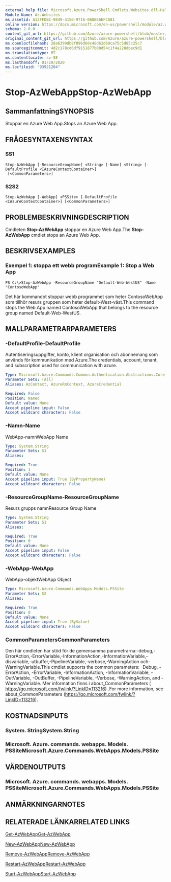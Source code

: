 ```yaml
---
external help file: Microsoft.Azure.PowerShell.Cmdlets.Websites.dll-Help.xml
Module Name: Az.Websites
ms.assetid: A12FFDB1-9849-4150-9716-068BE6EFC681
online version: https://docs.microsoft.com/en-us/powershell/module/az.websites/stop-azwebapp
schema: 2.0.0
content_git_url: https://github.com/Azure/azure-powershell/blob/master/src/Websites/Websites/help/Stop-AzWebApp.md
original_content_git_url: https://github.com/Azure/azure-powershell/blob/master/src/Websites/Websites/help/Stop-AzWebApp.md
ms.openlocfilehash: 28a6399db8f896d60c48d62d69ca75c5d85c25c7
ms.sourcegitcommit: 4d2c178cd6df9151877b08d54c1f4a228dbec9d1
ms.translationtype: MT
ms.contentlocale: sv-SE
ms.lasthandoff: 01/29/2020
ms.locfileid: "93921204"
---
```

# <span data-ttu-id="2a476-101">Stop-AzWebApp</span><span class="sxs-lookup"><span data-stu-id="2a476-101">Stop-AzWebApp</span></span>

## <span data-ttu-id="2a476-102">Sammanfattning</span><span class="sxs-lookup"><span data-stu-id="2a476-102">SYNOPSIS</span></span>
<span data-ttu-id="2a476-103">Stoppar en Azure Web App.</span><span class="sxs-lookup"><span data-stu-id="2a476-103">Stops an Azure Web App.</span></span>

## <span data-ttu-id="2a476-104">FRÅGESYNTAXEN</span><span class="sxs-lookup"><span data-stu-id="2a476-104">SYNTAX</span></span>

### <span data-ttu-id="2a476-105">S</span><span class="sxs-lookup"><span data-stu-id="2a476-105">S1</span></span>
```
Stop-AzWebApp [-ResourceGroupName] <String> [-Name] <String> [-DefaultProfile <IAzureContextContainer>]
 [<CommonParameters>]
```

### <span data-ttu-id="2a476-106">S2</span><span class="sxs-lookup"><span data-stu-id="2a476-106">S2</span></span>
```
Stop-AzWebApp [-WebApp] <PSSite> [-DefaultProfile <IAzureContextContainer>] [<CommonParameters>]
```

## <span data-ttu-id="2a476-107">PROBLEMBESKRIVNING</span><span class="sxs-lookup"><span data-stu-id="2a476-107">DESCRIPTION</span></span>
<span data-ttu-id="2a476-108">Cmdleten **Stop-AzWebApp** stoppar en Azure Web App.</span><span class="sxs-lookup"><span data-stu-id="2a476-108">The **Stop-AzWebApp** cmdlet stops an Azure Web App.</span></span>

## <span data-ttu-id="2a476-109">BESKRIVS</span><span class="sxs-lookup"><span data-stu-id="2a476-109">EXAMPLES</span></span>

### <span data-ttu-id="2a476-110">Exempel 1: stoppa ett webb program</span><span class="sxs-lookup"><span data-stu-id="2a476-110">Example 1: Stop a Web App</span></span>
```
PS C:\>Stop-AzWebApp -ResourceGroupName "Default-Web-WestUS" -Name "ContosoWebApp"
```

<span data-ttu-id="2a476-111">Det här kommandot stoppar webb programmet som heter ContosoWebApp som tillhör resurs gruppen som heter default-West-väst.</span><span class="sxs-lookup"><span data-stu-id="2a476-111">This command stops the Web App named ContosoWebApp that belongs to the resource group named Default-Web-WestUS.</span></span>

## <span data-ttu-id="2a476-112">MALLPARAMETRAR</span><span class="sxs-lookup"><span data-stu-id="2a476-112">PARAMETERS</span></span>

### <span data-ttu-id="2a476-113">-DefaultProfile</span><span class="sxs-lookup"><span data-stu-id="2a476-113">-DefaultProfile</span></span>
<span data-ttu-id="2a476-114">Autentiseringsuppgifter, konto, klient organisation och abonnemang som används för kommunikation med Azure.</span><span class="sxs-lookup"><span data-stu-id="2a476-114">The credentials, account, tenant, and subscription used for communication with azure.</span></span>

```yaml
Type: Microsoft.Azure.Commands.Common.Authentication.Abstractions.Core.IAzureContextContainer
Parameter Sets: (All)
Aliases: AzContext, AzureRmContext, AzureCredential

Required: False
Position: Named
Default value: None
Accept pipeline input: False
Accept wildcard characters: False
```

### <span data-ttu-id="2a476-115">-Namn</span><span class="sxs-lookup"><span data-stu-id="2a476-115">-Name</span></span>
<span data-ttu-id="2a476-116">WebApp-namn</span><span class="sxs-lookup"><span data-stu-id="2a476-116">WebApp Name</span></span>

```yaml
Type: System.String
Parameter Sets: S1
Aliases:

Required: True
Position: 1
Default value: None
Accept pipeline input: True (ByPropertyName)
Accept wildcard characters: False
```

### <span data-ttu-id="2a476-117">-ResourceGroupName</span><span class="sxs-lookup"><span data-stu-id="2a476-117">-ResourceGroupName</span></span>
<span data-ttu-id="2a476-118">Resurs grupps namn</span><span class="sxs-lookup"><span data-stu-id="2a476-118">Resource Group Name</span></span>

```yaml
Type: System.String
Parameter Sets: S1
Aliases:

Required: True
Position: 0
Default value: None
Accept pipeline input: False
Accept wildcard characters: False
```

### <span data-ttu-id="2a476-119">-WebApp</span><span class="sxs-lookup"><span data-stu-id="2a476-119">-WebApp</span></span>
<span data-ttu-id="2a476-120">WebApp-objekt</span><span class="sxs-lookup"><span data-stu-id="2a476-120">WebApp Object</span></span>

```yaml
Type: Microsoft.Azure.Commands.WebApps.Models.PSSite
Parameter Sets: S2
Aliases:

Required: True
Position: 0
Default value: None
Accept pipeline input: True (ByValue)
Accept wildcard characters: False
```

### <span data-ttu-id="2a476-121">CommonParameters</span><span class="sxs-lookup"><span data-stu-id="2a476-121">CommonParameters</span></span>
<span data-ttu-id="2a476-122">Den här cmdleten har stöd för de gemensamma parametrarna:-debug,-ErrorAction,-ErrorVariable,-InformationAction,-InformationVariable,-disvariable,-utbuffer,-PipelineVariable,-verbose,-WarningAction och-WarningVariable.</span><span class="sxs-lookup"><span data-stu-id="2a476-122">This cmdlet supports the common parameters: -Debug, -ErrorAction, -ErrorVariable, -InformationAction, -InformationVariable, -OutVariable, -OutBuffer, -PipelineVariable, -Verbose, -WarningAction, and -WarningVariable.</span></span> <span data-ttu-id="2a476-123">Mer information finns i about_CommonParameters ( https://go.microsoft.com/fwlink/?LinkID=113216) .</span><span class="sxs-lookup"><span data-stu-id="2a476-123">For more information, see about_CommonParameters (https://go.microsoft.com/fwlink/?LinkID=113216).</span></span>

## <span data-ttu-id="2a476-124">KOSTNADS</span><span class="sxs-lookup"><span data-stu-id="2a476-124">INPUTS</span></span>

### <span data-ttu-id="2a476-125">System. String</span><span class="sxs-lookup"><span data-stu-id="2a476-125">System.String</span></span>

### <span data-ttu-id="2a476-126">Microsoft. Azure. commands. webapps. Models. PSSite</span><span class="sxs-lookup"><span data-stu-id="2a476-126">Microsoft.Azure.Commands.WebApps.Models.PSSite</span></span>

## <span data-ttu-id="2a476-127">VÄRDEN</span><span class="sxs-lookup"><span data-stu-id="2a476-127">OUTPUTS</span></span>

### <span data-ttu-id="2a476-128">Microsoft. Azure. commands. webapps. Models. PSSite</span><span class="sxs-lookup"><span data-stu-id="2a476-128">Microsoft.Azure.Commands.WebApps.Models.PSSite</span></span>

## <span data-ttu-id="2a476-129">ANMÄRKNINGAR</span><span class="sxs-lookup"><span data-stu-id="2a476-129">NOTES</span></span>

## <span data-ttu-id="2a476-130">RELATERADE LÄNKAR</span><span class="sxs-lookup"><span data-stu-id="2a476-130">RELATED LINKS</span></span>

[<span data-ttu-id="2a476-131">Get-AzWebApp</span><span class="sxs-lookup"><span data-stu-id="2a476-131">Get-AzWebApp</span></span>](./Get-AzWebApp.md)

[<span data-ttu-id="2a476-132">New-AzWebApp</span><span class="sxs-lookup"><span data-stu-id="2a476-132">New-AzWebApp</span></span>](./New-AzWebApp.md)

[<span data-ttu-id="2a476-133">Remove-AzWebApp</span><span class="sxs-lookup"><span data-stu-id="2a476-133">Remove-AzWebApp</span></span>](./Remove-AzWebApp.md)

[<span data-ttu-id="2a476-134">Restart-AzWebApp</span><span class="sxs-lookup"><span data-stu-id="2a476-134">Restart-AzWebApp</span></span>](./Restart-AzWebApp.md)

[<span data-ttu-id="2a476-135">Start-AzWebApp</span><span class="sxs-lookup"><span data-stu-id="2a476-135">Start-AzWebApp</span></span>](./Start-AzWebApp.md)


